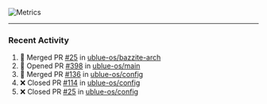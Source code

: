 ![Metrics](https://metrics.lecoq.io/KyleGospo?template=classic&base=header%2C%20activity%2C%20community%2C%20repositories%2C%20metadata&base.indepth=false&base.hireable=false&base.skip=false&config.timezone=America%2FLos_Angeles)

---
### Recent Activity
<!--START_SECTION:activity-->
1. 🎉 Merged PR [#25](https://github.com/ublue-os/bazzite-arch/pull/25) in [ublue-os/bazzite-arch](https://github.com/ublue-os/bazzite-arch)
2. 💪 Opened PR [#398](https://github.com/ublue-os/main/pull/398) in [ublue-os/main](https://github.com/ublue-os/main)
3. 🎉 Merged PR [#136](https://github.com/ublue-os/config/pull/136) in [ublue-os/config](https://github.com/ublue-os/config)
4. ❌ Closed PR [#114](https://github.com/ublue-os/config/pull/114) in [ublue-os/config](https://github.com/ublue-os/config)
5. ❌ Closed PR [#25](https://github.com/ublue-os/config/pull/25) in [ublue-os/config](https://github.com/ublue-os/config)
<!--END_SECTION:activity-->
